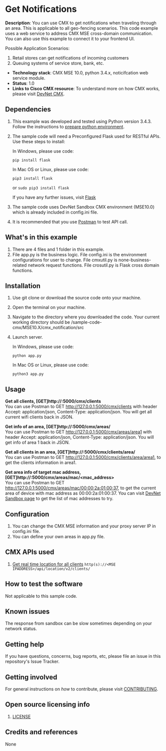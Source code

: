 # Get Notifications

**Description**: You can use CMX to get notifications when traveling through an area. This is applicable to all geo-fencing scenarios. This code example uses a web service to address CMX MSE cross-domain communication. You can also use this example to connect it to your frontend UI.

Possible Application Scenarios:

1. Retail stores can get notifications of incoming customers
2. Queuing systems of service store, bank, etc.

  - **Technology stack**: CMX MSE 10.0, python 3.4.x, noticifcation web service module.
  - **Status**: 1.0
  - **Links to Cisco CMX resource**: To understand more on how CMX works, please visit [DevNet CMX](http://developer.cisco.com/site/cmx-mobility-services/).

## Dependencies

1. This example was developed and tested using Python version 3.4.3. Follow the instructions to [prepare python environment](../../Prepare_Python_Environment/README.MD).
2. The sample code will need a Preconfigured Flask used for RESTful APIs. Use these steps to install:

    In Windows, please use code:

    `pip install flask`

    In Mac OS or Linux, please use code:

    `pip3 install flask`

    or `sudo pip3 install flask`

    If you have any further issues, visit [Flask](http://flask.pocoo.org/)

3. The sample code uses DevNet Sandbox CMX environment (MSE10.0) which is already included in config.ini file.
4. It is recommended that you use [Postman](https://www.getpostman.com/) to test API call.

## What's in this example

1. There are 4 files and 1 folder in this example.
2. File app.py is the business logic. File config.ini is the environment configurations for user to change. File cmxutil.py is none-business-related network request functions. File crosutil.py is Flask cross domain functions.

## Installation

1. Use git clone <repo URL> or download the source code onto your machine.
2. Open the terminal on your machine.
3. Navigate to the directory where you downloaded the code. Your current working directory should be <Downloaded code directory>/sample-code-cmx/MSE10.X/cmx_notification/src
4. Launch server.

    In Windows, please use code:

    `python app.py`

    In Mac OS or Linux, please use code:

    `python3 app.py`

## Usage

**Get all clients, [GET]http://<your IP>:5000/cmx/clients** 
<br>You can use Postman to GET http://127.0.0.1:5000/cmx/clients with header Accept: application/json, Content-Type: application/json. You will get all current wifi clients back in JSON.

**Get info of an area, [GET]http://<your IP>:5000/cmx/areas/<areaID>**
<br>You can use Postman to GET http://127.0.0.1:5000/cmx/areas/area1 with header Accept: application/json, Content-Type: application/json. You will get info of area 1 back in JSON.

**Get all  clients in an area, [GET]http://<your IP>:5000/cmx/clients/area/<areaID>**
<br>You can use Postman to GET http://127.0.0.1:5000/cmx/clients/area/area1, to get the clients information in area1.

**Get area info of target mac address, [GET]http://<your IP>:5000/cmx/areas/mac/<mac_address>**
<br>You can use Postman to GET http://127.0.0.1:5000/cmx/areas/mac/00:00:2a:01:00:37, to get the current area of device with mac address as 00:00:2a:01:00:37. 
You can visit [DevNet Sandbox page](https://msesandbox.cisco.com:8082/demo/start) to get the list of mac addresses to try.

## Configuration

1. You can change the CMX MSE information and your proxy server IP in config.ini file.
2. You can define your own areas in app.py file.

## CMX APIs used

1. [Get real time location for all clients](https://developer.cisco.com/site/cmx-mobility-services/documents/api-reference-manual/index.gsp#get-location)
	`http(s)://<MSE IPADDRESS>/api/location/v2/clients/`

## How to test the software

Not applicable to this sample code.

## Known issues

The response from sandbox can be slow sometimes depending on your network status.

## Getting help

If you have questions, concerns, bug reports, etc, please file an issue in this repository's Issue Tracker.

## Getting involved

For general instructions on _how_ to contribute, please visit [CONTRIBUTING](CONTRIBUTING.md).

## Open source licensing info

1. [LICENSE](LICENSE)

## Credits and references

None



